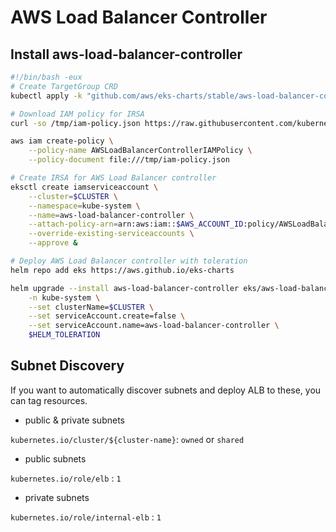 # AWS Load Balancer Controller

## Install aws-load-balancer-controller

```bash
#!/bin/bash -eux
# Create TargetGroup CRD
kubectl apply -k "github.com/aws/eks-charts/stable/aws-load-balancer-controller/crds?ref=master" &

# Download IAM policy for IRSA
curl -so /tmp/iam-policy.json https://raw.githubusercontent.com/kubernetes-sigs/aws-load-balancer-controller/v2.5.1/docs/install/iam_policy.json

aws iam create-policy \
    --policy-name AWSLoadBalancerControllerIAMPolicy \
    --policy-document file:///tmp/iam-policy.json

# Create IRSA for AWS Load Balancer controller
eksctl create iamserviceaccount \
    --cluster=$CLUSTER \
    --namespace=kube-system \
    --name=aws-load-balancer-controller \
    --attach-policy-arn=arn:aws:iam::$AWS_ACCOUNT_ID:policy/AWSLoadBalancerControllerIAMPolicy \
    --override-existing-serviceaccounts \
    --approve &

# Deploy AWS Load Balancer controller with toleration
helm repo add eks https://aws.github.io/eks-charts

helm upgrade --install aws-load-balancer-controller eks/aws-load-balancer-controller \
    -n kube-system \
    --set clusterName=$CLUSTER \
    --set serviceAccount.create=false \
    --set serviceAccount.name=aws-load-balancer-controller \
    $HELM_TOLERATION
```

## Subnet Discovery

If you want to automatically discover subnets and deploy ALB to these, you can tag resources.

- public & private subnets

`kubernetes.io/cluster/${cluster-name}`: `owned` or `shared`

- public subnets

`kubernetes.io/role/elb` : `1`

- private subnets

`kubernetes.io/role/internal-elb` : `1`
